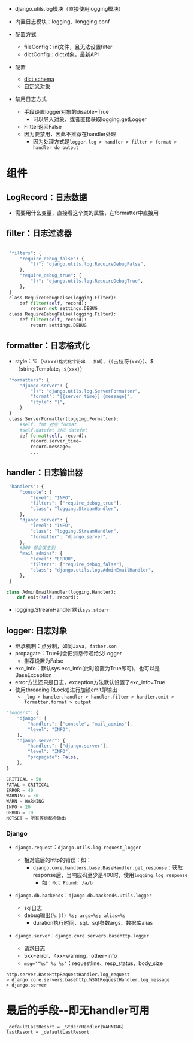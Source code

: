 - django.utils.log模块（直接使用logging模块）
- 内置日志模块：logging、longging.conf

- 配置方式
	- fileConfig：ini文件，且无法设置filter
	- dictConfig：dict对象，最新API

- 配置
	- [dict schema](https://docs.python.org/3/library/logging.config.html#dictionary-schema-details)
	- [自定义对象](https://docs.python.org/3/library/logging.config.html#user-defined-objects)
- 禁用日志方式
	- 手段设置logger对象的disable=True
		- 可以导入对象，或者直接获取logging.getLogger
	- Filtter返回False
	- 因为要禁用，因此不推荐在handler处理
		- 因为处理方式是`logger.log > handler > filter > format > handler do output`


# 组件
## LogRecord：日志数据
- 需要用什么变量，直接看这个类的属性，在formatter中直接用

## filter：日志过滤器
```python
 
 "filters": {  
     "require_debug_false": {  
         "()": "django.utils.log.RequireDebugFalse",  
     },  
     "require_debug_true": {  
         "()": "django.utils.log.RequireDebugTrue",  
     },  
 }  
 class RequireDebugFalse(logging.Filter):  
     def filter(self, record):  
         return not settings.DEBUG  
 class RequireDebugFalse(logging.Filter):  
     def filter(self, record):  
         return settings.DEBUG
```
## formatter：日志格式化
- style：%（`%(xxx)格式化字符串---如d`）、{（占位符`{xxx}`）、$（string.Template，` ${xxx} `）
```python
 "formatters": {  
     "django.server": {  
         "()": "django.utils.log.ServerFormatter",  
         "format": "[{server_time}] {message}",  
         "style": "{",  
     }  
 }  
 class ServerFormatter(logging.Formatter):  
     #self._fmt 对应 format  
     #self.datefmt 对应 datefmt  
     def format(self, record):  
         record.server_time=  
         record.message=  
         ...
```

## handler：日志输出器
```python
 "handlers": {  
     "console": {  
         "level": "INFO",  
         "filters": ["require_debug_true"],  
         "class": "logging.StreamHandler",  
     },  
     "django.server": {  
         "level": "INFO",  
         "class": "logging.StreamHandler",  
         "formatter": "django.server",  
     },  
     #500 都会发生到
     "mail_admins": {  
         "level": "ERROR",  
         "filters": ["require_debug_false"],  
         "class": "django.utils.log.AdminEmailHandler",  
     },  
 }

class AdminEmailHandler(logging.Handler):
	def emit(self, record):
```
- logging.StreamHandler默认`sys.stderr`

## logger: 日志对象
- 继承机制：点分制，如同Java，`father.son`
- propagate：True时会把消息传递给父Logger
	- 推荐设置为False
- exc_info：默认sys.exc_info(此时设置为True即可)，也可以是BaseException
- error方法还只是日志，exception方法默认设置了exc_info=True
- 使用threading.RLock()进行加锁emit即输出
	- `_log > handler.handler > handler.filter > handler.emit > formatter.format > output`
```python
"loggers": {
	"django": {
		"handlers": ["console", "mail_admins"],
		"level": "INFO",
	},
	"django.server": {
		"handlers": ["django.server"],
		"level": "INFO",
		"propagate": False,
	},
}

CRITICAL = 50
FATAL = CRITICAL
ERROR = 40
WARNING = 30
WARN = WARNING
INFO = 20
DEBUG = 10
NOTSET = 所有等级都会输出
```

### Django
- `django.request`：`django.utils.log.request_logger`
	- 相对底层的http的错误：如：
		- `django.core.handlers.base.BaseHandler.get_response`：获取response后，当响应码至少是400时，使用`logging.log_response`
			- 如：`Not Found: /a/b`
- `django.db.backends`：`django.db.backends.utils.logger`
	- sql日志
	- debug输出`(%.3f) %s; args=%s; alias=%s`
		- duration执行时间、sql、sql参数args、数据库alias

- `django.server`：`django.core.servers.basehttp.logger` 
	- 请求日志
	- 5xx=error、4xx=warning、other=info
	- `msg='"%s" %s %s'`：requestline、resp_status、body_size
 ```
 http.server.BaseHttpRequestHandler.log_request 
 > django.core.servers.basehttp.WSGIRequestHandler.log_message
 > django.server 
 ``` 


# 最后的手段--即无handler可用
```
_defaultLastResort = _StderrHandler(WARNING)
lastResort = _defaultLastResort
```